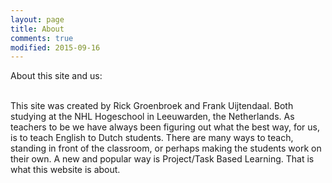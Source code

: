 ```yaml
---
layout: page
title: About
comments: true
modified: 2015-09-16
---
```

About this site and us:

<br>This site was created by Rick Groenbroek and Frank Uijtendaal. Both studying at the NHL Hogeschool in Leeuwarden, the Netherlands. As teachers to be we have always been figuring out what the best way, for us, is to teach English to Dutch students. There are many ways to teach, standing in front of the classroom, or perhaps making the students work on their own. A new and popular way is Project/Task Based Learning. That is what this website is about.